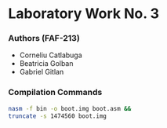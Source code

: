 # Laboratory Work No. 3 

### Authors (FAF-213)
* Corneliu Catlabuga
* Beatricia Golban
* Gabriel Gitlan

### Compilation Commands
```bash
nasm -f bin -o boot.img boot.asm && 
truncate -s 1474560 boot.img
```
